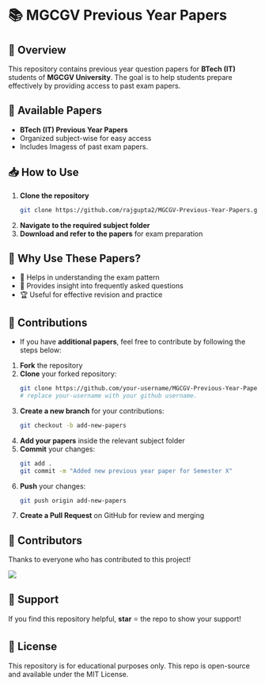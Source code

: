 # 📚 MGCGV Previous Year Papers

## 🎯 Overview
This repository contains previous year question papers for **BTech (IT)** students of **MGCGV University**. The goal is to help students prepare effectively by providing access to past exam papers.

## 📝 Available Papers
- **BTech (IT) Previous Year Papers**
- Organized subject-wise for easy access
- Includes Imagess of past exam papers.

## 📥 How to Use
1. **Clone the repository**
   ```sh
   git clone https://github.com/rajgupta2/MGCGV-Previous-Year-Papers.git
   ```
2. **Navigate to the required subject folder**
3. **Download and refer to the papers** for exam preparation

## 🎯 Why Use These Papers?
- 📖 Helps in understanding the exam pattern
- 🎯 Provides insight into frequently asked questions
- 🏆 Useful for effective revision and practice

## 📢 Contributions
- If you have **additional papers**, feel free to contribute by following the steps below:
1. **Fork** the repository
2. **Clone** your forked repository:
   ```sh
   git clone https://github.com/your-username/MGCGV-Previous-Year-Papers.git
   # replace your-username with your github username.
   ```
3. **Create a new branch** for your contributions:
   ```sh
   git checkout -b add-new-papers
   ```
4. **Add your papers** inside the relevant subject folder
5. **Commit** your changes:
   ```sh
   git add .
   git commit -m "Added new previous year paper for Semester X"
   ```
6. **Push** your changes:
   ```sh
   git push origin add-new-papers
   ```
7. **Create a Pull Request** on GitHub for review and merging

## 👥 Contributors  

Thanks to everyone who has contributed to this project!  

<a href="https://github.com/rajgupta2/StudyStudent/graphs/contributors">
  <img src="https://contrib.rocks/image?repo=rajgupta2/StudyStudent" />
</a>

## 🤝 Support
If you find this repository helpful, **star** ⭐ the repo to show your support!

## 📜 License
This repository is for educational purposes only. This repo is open-source and available under the MIT License.
